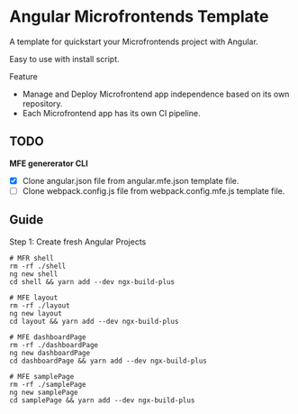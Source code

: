 # Angular Microfrontends Template

A template for quickstart your Microfrontends project with Angular.

Easy to use with install script.

Feature

- Manage and Deploy Microfrontend app independence based on its own repository.
- Each Microfrontend app has its own CI pipeline.

## TODO

**MFE genererator CLI**

  - [x] Clone angular.json file from angular.mfe.json template file.
  - [ ] Clone webpack.config.js file from webpack.config.mfe.js template file.

## Guide

Step 1: Create fresh Angular Projects

```shell
# MFR shell
rm -rf ./shell
ng new shell
cd shell && yarn add --dev ngx-build-plus

# MFE layout
rm -rf ./layout
ng new layout
cd layout && yarn add --dev ngx-build-plus

# MFE dashboardPage
rm -rf ./dashboardPage
ng new dashboardPage
cd dashboardPage && yarn add --dev ngx-build-plus

# MFE samplePage
rm -rf ./samplePage
ng new samplePage
cd samplePage && yarn add --dev ngx-build-plus
```